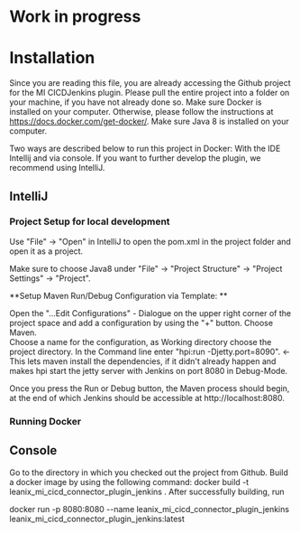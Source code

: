 # Work in progress

# Installation

Since you are reading this file, you are already accessing the Github project for the MI CICDJenkins plugin. 
Please pull the entire project into a folder on your machine, if you have not already done so.
Make sure Docker is installed on your computer. Otherwise, please follow the instructions at https://docs.docker.com/get-docker/.
Make sure Java 8 is installed on your computer.

Two ways are described below to run this project in Docker:
With the IDE Intellij and via console. If you want to further develop the plugin, we recommend using IntelliJ.



## IntelliJ

### Project Setup for local development
Use "File" -> "Open" in IntelliJ to open the pom.xml in the project folder and open it as a project. 

Make sure to choose Java8 under "File" -> "Project Structure" -> "Project Settings" -> "Project".


**Setup Maven Run/Debug Configuration via Template: **

Open the "...Edit Configurations" - Dialogue on the upper right corner of the project space and add a configuration by using the "+" button. Choose Maven.  
Choose a name for the configuration, as Working directory choose the project directory. 
In the Command line enter "hpi:run -Djetty.port=8090". <- This lets maven install the dependencies, if it didn't already happen and makes hpi start the jetty server with Jenkins on 
port 8080 in Debug-Mode.

Once you press the Run or Debug button, the Maven process should begin, at the end of which Jenkins should be accessible at http://localhost:8080.


### Running Docker

## Console

Go to the directory in which you checked out the project from Github. Build a docker image by using the following command:
docker build -t leanix_mi_cicd_connector_plugin_jenkins .
After successfully building, run

docker run
-p 8080:8080
--name leanix_mi_cicd_connector_plugin_jenkins
leanix_mi_cicd_connector_plugin_jenkins:latest 